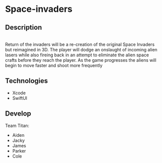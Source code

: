 # Space-invaders

## Description
<br />Return of the invaders will be a re-creation of the original Space Invaders but reimagined in 3D. The player will dodge an onslaught of incoming alien lasers while also fireing back in an attempt to eliminate the alien space crafts before they reach the player. As the game progresses the aliens will begin to move faster and shoot more frequently

## Technologies
* Xcode
* SwiftUI

## Develop
Team Titan:

* Aiden
* Jacky
* James
* Parker
* Cole

